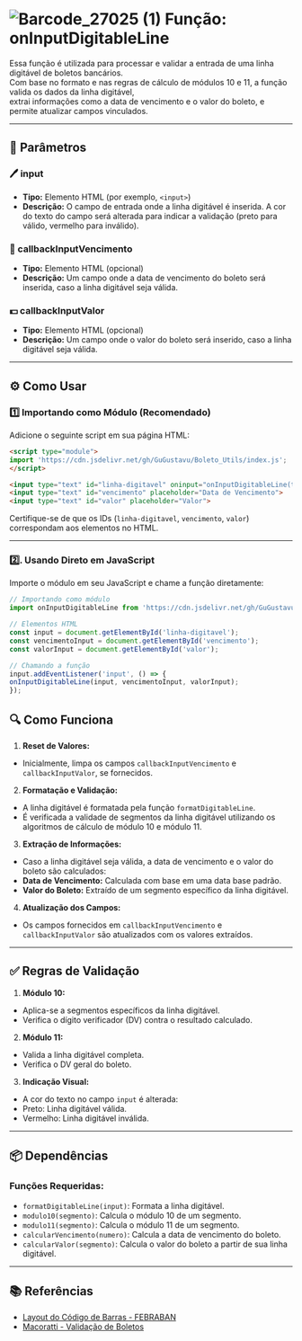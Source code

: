 # ![Barcode_27025 (1)](https://github.com/user-attachments/assets/514e0888-b556-4e77-8f1d-1526204da492) Função: onInputDigitableLine 

Essa função é utilizada para processar e validar a entrada de uma linha digitável de boletos bancários.  
Com base no formato e nas regras de cálculo de módulos 10 e 11, a função valida os dados da linha digitável,  
extrai informações como a data de vencimento e o valor do boleto, e permite atualizar campos vinculados.

---

## 🧾 Parâmetros

### 🖊️ input
- **Tipo:** Elemento HTML (por exemplo, `<input>`)
- **Descrição:** O campo de entrada onde a linha digitável é inserida. A cor do texto do campo será alterada para indicar a validação (preto para válido, vermelho para inválido).
 
### 📆 callbackInputVencimento
- **Tipo:** Elemento HTML (opcional)
- **Descrição:** Um campo onde a data de vencimento do boleto será inserida, caso a linha digitável seja válida.
 
### 💵 callbackInputValor
- **Tipo:** Elemento HTML (opcional)
- **Descrição:** Um campo onde o valor do boleto será inserido, caso a linha digitável seja válida.

---

## ⚙️ Como Usar

### 1️⃣ Importando como Módulo (Recomendado)

Adicione o seguinte script em sua página HTML:

```html
<script type="module">
import 'https://cdn.jsdelivr.net/gh/GuGustavu/Boleto_Utils/index.js';
</script>

<input type="text" id="linha-digitavel" oninput="onInputDigitableLine(this, vencimentoInput, valorInput)">
<input type="text" id="vencimento" placeholder="Data de Vencimento">
<input type="text" id="valor" placeholder="Valor">
```

Certifique-se de que os IDs (`linha-digitavel`, `vencimento`, `valor`) correspondam aos elementos no HTML.

---

### 2️⃣. Usando Direto em JavaScript

Importe o módulo em seu JavaScript e chame a função diretamente:

```javascript
// Importando como módulo
import onInputDigitableLine from 'https://cdn.jsdelivr.net/gh/GuGustavu/Boleto_Utils/index.js';

// Elementos HTML
const input = document.getElementById('linha-digitavel');
const vencimentoInput = document.getElementById('vencimento');
const valorInput = document.getElementById('valor');

// Chamando a função
input.addEventListener('input', () => {
onInputDigitableLine(input, vencimentoInput, valorInput);
});
```
## 🔍 Como Funciona

1. **Reset de Valores:**
- Inicialmente, limpa os campos `callbackInputVencimento` e `callbackInputValor`, se fornecidos.

2. **Formatação e Validação:**
- A linha digitável é formatada pela função `formatDigitableLine`.
- É verificada a validade de segmentos da linha digitável utilizando os algoritmos de cálculo de módulo 10 e módulo 11.

3. **Extração de Informações:**
- Caso a linha digitável seja válida, a data de vencimento e o valor do boleto são calculados:
- **Data de Vencimento:** Calculada com base em uma data base padrão.
- **Valor do Boleto:** Extraído de um segmento específico da linha digitável.

4. **Atualização dos Campos:**
- Os campos fornecidos em `callbackInputVencimento` e `callbackInputValor` são atualizados com os valores extraídos.

---

## ✅ Regras de Validação

1. **Módulo 10:**
- Aplica-se a segmentos específicos da linha digitável.
- Verifica o dígito verificador (DV) contra o resultado calculado.

2. **Módulo 11:**
- Valida a linha digitável completa.
- Verifica o DV geral do boleto.

3. **Indicação Visual:**
- A cor do texto no campo `input` é alterada:
- Preto: Linha digitável válida.
- Vermelho: Linha digitável inválida.

---

## 📦 Dependências

### Funções Requeridas:
- `formatDigitableLine(input)`: Formata a linha digitável.
- `modulo10(segmento)`: Calcula o módulo 10 de um segmento.
- `modulo11(segmento)`: Calcula o módulo 11 de um segmento.
- `calcularVencimento(numero)`: Calcula a data de vencimento do boleto.
- `calcularValor(segmento)`: Calcula o valor do boleto a partir de sua linha digitável.

---

## 📚 Referências

- [Layout do Código de Barras - FEBRABAN](https://cmsarquivos.febraban.org.br/Arquivos/documentos/PDF/Layout%20-%20C%C3%B3digo%20de%20Barras%20ATUALIZADO.pdf)
- [Macoratti - Validação de Boletos](https://www.macoratti.net/07/10/net_bol.htm)
